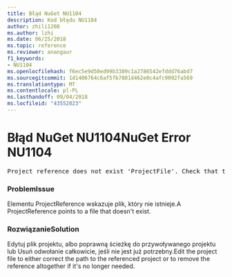 ```yaml
---
title: Błąd NuGet NU1104
description: Kod błędu NU1104
author: zhili1208
ms.author: lzhi
ms.date: 06/25/2018
ms.topic: reference
ms.reviewer: anangaur
f1_keywords:
- NU1104
ms.openlocfilehash: f6ec5e9d50ed99b3389c1a2786542efddd76abd7
ms.sourcegitcommit: 1d1406764c6af5fb7801d462e0c4afc9092fa569
ms.translationtype: MT
ms.contentlocale: pl-PL
ms.lasthandoff: 09/04/2018
ms.locfileid: "43552023"
---
```

# <a name="nuget-error-nu1104"></a><span data-ttu-id="410ad-103">Błąd NuGet NU1104</span><span class="sxs-lookup"><span data-stu-id="410ad-103">NuGet Error NU1104</span></span>

<pre>Project reference does not exist 'ProjectFile'. Check that the project reference is valid and that the project file exists.</pre>

### <a name="issue"></a><span data-ttu-id="410ad-104">Problem</span><span class="sxs-lookup"><span data-stu-id="410ad-104">Issue</span></span>
<span data-ttu-id="410ad-105">Elementu ProjectReference wskazuje plik, który nie istnieje.</span><span class="sxs-lookup"><span data-stu-id="410ad-105">A ProjectReference points to a file that doesn't exist.</span></span>

### <a name="solution"></a><span data-ttu-id="410ad-106">Rozwiązanie</span><span class="sxs-lookup"><span data-stu-id="410ad-106">Solution</span></span>
<span data-ttu-id="410ad-107">Edytuj plik projektu, albo poprawną ścieżkę do przywoływanego projektu lub Usuń odwołanie całkowicie, jeśli nie jest już potrzebny.</span><span class="sxs-lookup"><span data-stu-id="410ad-107">Edit the project file to either correct the path to the referenced project or to remove the reference altogether if it's no longer needed.</span></span>